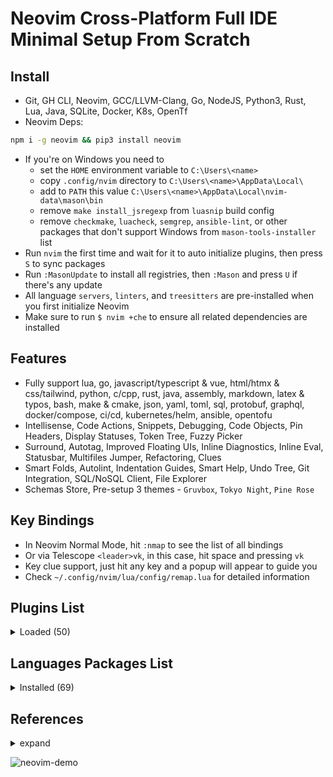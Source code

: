 # Neovim Cross-Platform Full IDE Minimal Setup From Scratch

## Install

- Git, GH CLI, Neovim, GCC/LLVM-Clang, Go, NodeJS, Python3, Rust, Lua, Java, SQLite, Docker, K8s, OpenTf
- Neovim Deps:

```bash
npm i -g neovim && pip3 install neovim
```

- If you're on Windows you need to
  - set the `HOME` environment variable to `C:\Users\<name>`
  - copy `.config/nvim` directory to `C:\Users\<name>\AppData\Local\`
  - add to `PATH` this value `C:\Users\<name>\AppData\Local\nvim-data\mason\bin`
  - remove `make install_jsregexp` from `luasnip` build config
  - remove `checkmake`, `luacheck`, `semgrep`, `ansible-lint`, or other packages that don't support Windows from `mason-tools-installer` list
- Run `nvim` the first time and wait for it to auto initialize plugins, then press `S` to sync packages
- Run `:MasonUpdate` to install all registries, then `:Mason` and press `U` if there's any update
- All language `servers`, `linters`, and `treesitters` are pre-installed when you first initialize Neovim
- Make sure to run `$ nvim +che` to ensure all related dependencies are installed

## Features

- Fully support lua, go, javascript/typescript & vue, html/htmx & css/tailwind, python, c/cpp, rust, java, assembly, markdown, latex & typos, bash, make & cmake, json, yaml, toml, sql, protobuf, graphql, docker/compose, ci/cd, kubernetes/helm, ansible, opentofu
- Intellisense, Code Actions, Snippets, Debugging, Code Objects, Pin Headers, Display Statuses, Token Tree, Fuzzy Picker
- Surround, Autotag, Improved Floating UIs, Inline Diagnostics, Inline Eval, Statusbar, Multifiles Jumper, Refactoring, Clues
- Smart Folds, Autolint, Indentation Guides, Smart Help, Undo Tree, Git Integration, SQL/NoSQL Client, File Explorer
- Schemas Store, Pre-setup 3 themes - `Gruvbox`, `Tokyo Night`, `Pine Rose`

## Key Bindings

- In Neovim Normal Mode, hit `:nmap` to see the list of all bindings
- Or via Telescope `<leader>vk`, in this case, hit space and pressing `vk`
- Key clue support, just hit any key and a popup will appear to guide you
- Check `~/.config/nvim/lua/config/remap.lua` for detailed information

## Plugins List

<details>
	<summary>Loaded (50)</summary>

- cmp-nvim-lsp 0.05ms  lsp-zero.nvim
- dressing.nvim 0.7ms  start
- fidget.nvim 1.99ms  lsp-zero.nvim
- gitsigns.nvim 0.08ms  start
- gruvbox.nvim 3.43ms  start
- harpoon 6.64ms  start
- indent-blankline.nvim 2.53ms  start
- lazy.nvim 6.41ms  init.lua
- lsp-zero.nvim 77.49ms  start
- lspkind.nvim 0.04ms  lsp-zero.nvim
- lualine.nvim 4.97ms  start
- LuaSnip 3.31ms  lsp-zero.nvim
- mason-lspconfig.nvim 0.04ms  lsp-zero.nvim
- mason-null-ls.nvim 0.19ms  lsp-zero.nvim
- mason-nvim-dap.nvim 0.19ms  lsp-zero.nvim
- mason-tool-installer.nvim 1.18ms  lsp-zero.nvim
- mason.nvim 0.95ms  lsp-zero.nvim
- mini.nvim 4.28ms  start
- neodev.nvim 1.23ms  lsp-zero.nvim
- none-ls.nvim 0.17ms  lsp-zero.nvim
- nvim-cmp 0.97ms  lsp-zero.nvim
- nvim-dap 0.31ms  lsp-zero.nvim
- nvim-dap-go 0.19ms  lsp-zero.nvim
- nvim-dap-ui 0.18ms  lsp-zero.nvim
- nvim-dap-virtual-text 0.05ms  lsp-zero.nvim
- nvim-lspconfig 0.18ms 󰢱 lspconfig  nvim-ufo
- nvim-nio 0.23ms  lsp-zero.nvim
- nvim-treesitter 6.28ms  render-markdown
- nvim-treesitter-context 0.58ms  start
- nvim-ts-autotag 3.89ms  nvim-treesitter
- nvim-ufo 3.35ms  start
- nvim-web-devicons 0.24ms  lualine.nvim
- oil.nvim 1.25ms  start
- playground 1.77ms  start
- plenary.nvim 0.29ms  harpoon
- promise-async 0.13ms  nvim-ufo
- refactoring.nvim 5.9ms  start
- render-markdown 12.78ms  start
- SchemaStore.nvim 0.07ms  lsp-zero.nvim
- smart-open.nvim 5.51ms  start
- sqlite.lua 0.26ms  smart-open.nvim
- telescope-fzf-native.nvim 0.25ms  smart-open.nvim
- telescope-fzy-native.nvim 0.26ms  smart-open.nvim
- telescope.nvim 0.36ms  harpoon
- trouble.nvim 4.79ms  start
- undotree 0.21ms  start
- vim-dadbod 0.22ms  start
- vim-dadbod-completion 0.18ms  start
- vim-dadbod-ui 0.44ms  start
- vimtex 0.29ms  start

</details>

## Languages Packages List

<details>
	<summary>Installed (69)</summary>

```lua
-- lua
"lua_ls",
"stylua",
"luacheck",

-- go
"gopls",
"gotests",
"impl",
"gomodifytags",
"goimports-reviser",
"staticcheck",
"semgrep",
"golangci_lint_ls",
"golangci_lint",
"delve",
"go-debug-adapter",

-- javascript/typescript & vue
"tsserver",
"eslint",
"volar",
"prettier",
"js-debug-adapter",
"firefox-debug-adapter",

-- html/htmx & css/tailwind
"html",
"emmet_language_server",
"htmx",
"cssls",
"tailwindcss",

-- python
"pyright",
"blue",
"flake8",
"debugpy",

-- c/cpp
"clangd",
"clang-format",
"cpptools",

-- rust
"rust_analyzer",
"codelldb",

-- java
"jdtls",
"java-test",
"google-java-format",
"java-debug-adapter",

-- assembly
"asm-lsp",
"asmfmt",

-- markdown
"marksman",
"cbfmt",

-- latex & typos
"texlab",
"typos_lsp",

-- bash
"bashls",
"shellcheck",
"shfmt",
"bash-debug-adapter",

-- make & cmake
"checkmake",
"neocmake",
"cmakelint",

-- json
jsonls = {
    settings = {
        json = {
            schemas = require("schemastore").json.schemas(),
            validate = { enable = true },
        },
    },
},

-- yaml
yamlls = {
    settings = {
        yaml = {
            schemaStore = {
                enable = false,
                url = "",
            },
            schemas = require("schemastore").yaml.schemas(),
        },
    },
},
"yamlfmt",
"yamllint",

-- toml
"taplo",

-- sql
"sqlls",
"sqlfluff",
"sql-formatter",

-- protobuf
"bufls",
"buf",
"protolint",

-- graphql
"graphql",

-- docker/compose
"dockerls",
"docker_compose_language_service",

-- ci/cd
"actionlint",

-- kubernetes/helm
"helm_ls",

-- ansible
"ansiblels",
"ansible-lint",

-- opentofu
"terraformls",
"tflint",
```

</details>

## References

<details>
  <summary>expand</summary>

- 0 to LSP: <https://youtu.be/w7i4amO_zaE>
- Zero to IDE: <https://youtu.be/N93cTbtLCIM>
- Effective Neovim: Instant IDE: <https://youtu.be/stqUbv-5u2s>
- The Only Video You Need to Get Started with Neovim: <https://youtu.be/m8C0Cq9Uv9o>
- Kickstart.nvim: <https://github.com/nvim-lua/kickstart.nvim>
- ThePrimeagen/init.lua: <https://github.com/ThePrimeagen/init.lua>
- TJDevries/config.nvim: <https://github.com/tjdevries/config.nvim>
- Debugging in Neovim: <https://youtu.be/0moS8UHupGc>
- Simple neovim debugging setup: <https://youtu.be/lyNfnI-B640>
- My neovim autocomplete setup: explained: <https://youtu.be/22mrSjknDHI>
- Oil.nvim - My Favorite Addition to my Neovim Config: <https://youtu.be/218PFRsvu2o>
- Vim Dadbod - My Favorite SQL Plugin: <https://youtu.be/ALGBuFLzDSA>

</details>

![neovim-demo](https://github.com/lavantien/dotfiles/blob/main/assets/neovim-demo.png)

